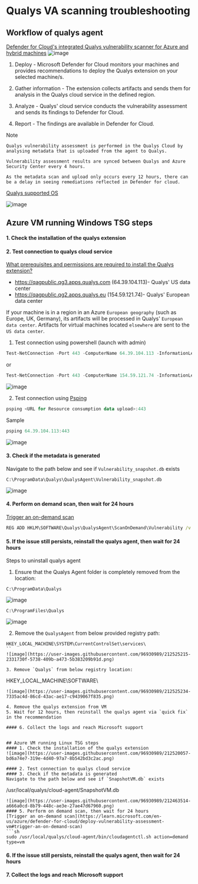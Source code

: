# Qualys VA scanning troubleshooting

## Workflow of qualys agent
[Defender for Cloud's integrated Qualys vulnerability scanner for Azure and hybrid machines](https://learn.microsoft.com/en-us/azure/defender-for-cloud/deploy-vulnerability-assessment-vm)
![image](https://user-images.githubusercontent.com/96930989/212463315-f45920c2-7977-4350-9b55-985fe84b0931.png)

1. Deploy - Microsoft Defender for Cloud monitors your machines and provides recommendations to deploy the Qualys extension on your selected machine/s.

2. Gather information - The extension collects artifacts and sends them for analysis in the Qualys cloud service in the defined region.

3. Analyze - Qualys' cloud service conducts the vulnerability assessment and sends its findings to Defender for Cloud.

4. Report - The findings are available in Defender for Cloud.

Note
```
Qualys vulnerability assessment is performed in the Qualys Cloud by analysing metadata that is uploaded from the agent to Qualys.

Vulnerability assessment results are synced between Qualys and Azure Security Center every 4 hours. 

As the metadata scan and upload only occurs every 12 hours, there can be a delay in seeing remediations reflected in Defender for cloud.
```

[Qualys supported OS](https://learn.microsoft.com/en-us/azure/defender-for-cloud/deploy-vulnerability-assessment-vm#why-does-my-machine-show-as-not-applicable-in-the-recommendation)

![image](https://user-images.githubusercontent.com/96930989/212463200-28dfd795-2b93-40e9-ab37-61e3161dc64d.png)


## Azure VM running Windows TSG steps
#### 1. Check the installation of the qualys extension
#### 2. Test connection to qualys cloud service
[What prerequisites and permissions are required to install the Qualys extension?](https://learn.microsoft.com/en-us/azure/defender-for-cloud/deploy-vulnerability-assessment-vm#what-prerequisites-and-permissions-are-required-to-install-the-qualys-extension)
* https://qagpublic.qg3.apps.qualys.com (64.39.104.113)- Qualys' US data center
* https://qagpublic.qg2.apps.qualys.eu (154.59.121.74)- Qualys' European data center

If your machine is in a region in an Azure `European geography` (such as Europe, UK, Germany), its artifacts will be processed in Qualys' `European data center`.
Artifacts for virtual machines located `elsewhere` are sent to the `US data center`.

1. Test connection using powershell (launch with admin)
```powershell
Test-NetConnection -Port 443 -ComputerName 64.39.104.113 -InformationLevel Detailed
```
or
```powershell
Test-NetConnection -Port 443 -ComputerName 154.59.121.74 -InformationLevel Detailed
```
![image](https://user-images.githubusercontent.com/96930989/212520515-1f765380-35f5-43d4-a337-349c249549ba.png)


2. Test connection using [Psping](https://learn.microsoft.com/en-us/movere/test-443-connectivity)
```powershell
psping <URL for Resource consumption data upload>:443
```
Sample
```powershell
psping 64.39.104.113:443
```
![image](https://user-images.githubusercontent.com/96930989/212520669-19c546bc-b900-480d-944f-7db5f92d84d2.png)

#### 3. Check if the metadata is generated
Navigate to the path below and see if `Vulnerability_snapshot.db` exists
```
C:\ProgramData\Qualys\QualysAgent\Vulnerability_snapshot.db
```
![image](https://user-images.githubusercontent.com/96930989/212463493-d5981a23-051a-4ca0-b561-6ce8e9cca92e.png)
#### 4. Perform on demand scan, then wait for 24 hours
[Trigger an on-demand scan](https://learn.microsoft.com/en-us/azure/defender-for-cloud/deploy-vulnerability-assessment-vm#trigger-an-on-demand-scan)
```cmd
REG ADD HKLM\SOFTWARE\Qualys\QualysAgent\ScanOnDemand\Vulnerability /v "ScanOnDemand" /t REG_DWORD /d "1" /f
```
#### 5. If the issue still persists, reinstall the qualys agent, then wait for 24 hours
Steps to uninstall qualys agent
1. Ensure that the Qualys Agent folder is completely removed from the location:
```
C:\ProgramData\Qualys
```
![image](https://user-images.githubusercontent.com/96930989/212525176-0ea6be15-dd56-4806-9d2d-c92085189f82.png)

```
C:\ProgramFiles\Qualys
```
![image](https://user-images.githubusercontent.com/96930989/212525183-c24a0d15-1ca1-4800-b049-302b97a12619.png)

2. Remove the `QualysAgent` from below provided registry path:
```
HKEY_LOCAL_MACHINE\SYSTEM\CurrentControlSet\services\
``
![image](https://user-images.githubusercontent.com/96930989/212525215-2331730f-5738-409b-a473-5b383209b91d.png)

3. Remove `Qualys` from below registry location:
```
HKEY_LOCAL_MACHINE\SOFTWARE\
```
![image](https://user-images.githubusercontent.com/96930989/212525234-7335ac4d-86cd-43ac-ae17-c9439067f835.png)

4. Remove the qualys extension from VM
5. Wait for 12 hours, then reinstall the qualys agent via `quick fix` in the recommendation

#### 6. Collect the logs and reach Microsoft support


## Azure VM running Linux TSG steps
#### 1. Check the installation of the qualys extension
![image](https://user-images.githubusercontent.com/96930989/212520057-bd6a74e7-319e-4d40-97a7-8b542bd3c2ac.png)

#### 2. Test connection to qualys cloud service
#### 3. Check if the metadata is generated
Navigate to the path below and see if `SnapshotVM.db` exists
```
/usr/local/qualys/cloud-agent/SnapshotVM.db
```
![image](https://user-images.githubusercontent.com/96930989/212463514-a666a0cd-8b79-448c-ae3e-27ae47d67960.png)
#### 5. Perform on demand scan, then wait for 24 hours
[Trigger an on-demand scan](https://learn.microsoft.com/en-us/azure/defender-for-cloud/deploy-vulnerability-assessment-vm#trigger-an-on-demand-scan)
```sh
sudo /usr/local/qualys/cloud-agent/bin/cloudagentctl.sh action=demand type=vm
```
#### 6. If the issue still persists, reinstall the qualys agent, then wait for 24 hours
#### 7. Collect the logs and reach Microsoft support
